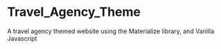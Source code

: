 # Travel_Agency_Theme
A travel agency themed website using the Materialize library, and Vanilla Javascript
